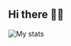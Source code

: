 ## Hi there 👋🏻

![My stats](https://github-readme-stats.vercel.app/api?username=mattz6&show_icons=true&title_color=1DB954&icon_color=1DB954&text_color=a9a9a9&bg_color=000000)
